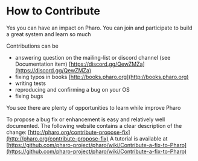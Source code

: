 # How to Contribute

Yes you can have an impact on Pharo.
You can join and participate to build a great system and learn so much

Contributions can be
- answering question on the mailing-list or discord channel (see Documentation item) [https://discord.gg/QewZMZa](https://discord.gg/QewZMZa)
- fixing typos in books [http://books.pharo.org](http://books.pharo.org)
- writing tests
- reproducing and confirming a bug on your OS
- fixing bugs

You see there are plenty of opportunities to learn while improve Pharo

To propose a bug fix or enhancement is easy and relatively well documented.
The following website contains a clear description of the change:
	[http://pharo.org/contribute-propose-fix](http://pharo.org/contribute-propose-fix)
A tutorial is available at [https://github.com/pharo-project/pharo/wiki/Contribute-a-fix-to-Pharo](https://github.com/pharo-project/pharo/wiki/Contribute-a-fix-to-Pharo)
